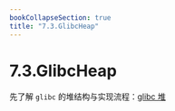 ```yaml
---
bookCollapseSection: true
title: "7.3.GlibcHeap"
---
```


# 7.3.GlibcHeap

先了解 `glibc` 的堆结构与实现流程：[glibc 堆](../../LinuxAudit/GlibcHeap.md)

